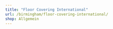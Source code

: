 ```yaml
---
title: "Floor Covering International"
url: /birmingham/floor-covering-international/
shop: Allgemein
---
```

